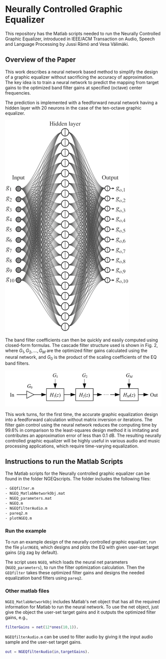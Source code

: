 # Neurally Controlled Graphic Equalizer
This repository has the Matlab scripts needed to run the Neurally Controlled Graphic Equalizer, introduced in IEEE/ACM Transaction on Audio, Speech and Language Processing by Jussi Rämö and Vesa Välimäki.

## Overview of the Paper
This work describes a neural network based method to simplify the design of a graphic equalizer without sacrificing the accuracy of approximation. The key idea is to train a neural network to predict the mapping from target gains to the optimized band filter gains at specified (octave) center frequencies. 

The prediction is implemented with a feedforward neural network having a hidden layer with 20 neurons in the case of the ten-octave graphic equalizer.

![Fig. 1. Neural Network](./figs/neuralNet.png) 

The band filter coefficients can then be quickly and easily computed using closed-form formulas. The cascade filter structure used is shown in Fig. 2, where $G_1, G_2, ..., G_M$ are the optimized filter gains calculated using the neural network, and $G_0$ is the product of the scaling coefficients of the EQ band filters.

![Fig. 2.Cascade graphic EQ structure](./figs/CascadeGEQ.png) 

This work turns, for the first time, the accurate graphic equalization design into a feedforward calculation without matrix inversion or iterations. The filter gain control using the neural network reduces the computing time by 99.6% in comparison to the least-squares design method it is imitating and contributes an approximation error of less than 0.1 dB. The resulting neurally controlled graphic equalizer will be highly useful in various audio and music processing applications, which require time-varying equalization. 

## Instructions to run the Matlab Scripts
The Matlab scripts for the Neurally controlled graphic equalizer can be found in the folder NGEQscripts. The folder includes the following files:

    - GEQfilter.m
    - NGEQ_MatlabNetworkObj.mat
    - NGEQ_parameters.mat
    - NGEQ.m 
    - NGEQfilterAudio.m
    - pareq2.m
    - plotNGEQ.m

### Run the example
To run an example design of the neurally controlled graphic equalizer, run the file `plotNGEQ`, which designs and plots the EQ with given user-set target gains (zig zag by default).

The script uses `NGEQ`, which loads the neural net parameters (`NGEQ_parameters`), to run the filter optimization calculation. Then the `GEQfilter` takes these optimized filter gains and designs the needed equalization band filters using `pareq2`.

### Other matlab files
`NGEQ_MatlabNetworkObj` includes Matlab's net object that has all the required information for Matlab to run the neural network. To use the net object, just give the object the user-set target gains and it outputs the optimized filter gains, e.g., 

```matlab
filterGains = net(12*ones(10,1)).
```

`NGEQfilterAudio.m` can be used to filter audio by giving it the input audio sample and the user-set target gains.

```matlab
out = NGEQfilterAudio(in,targetGains).
```
